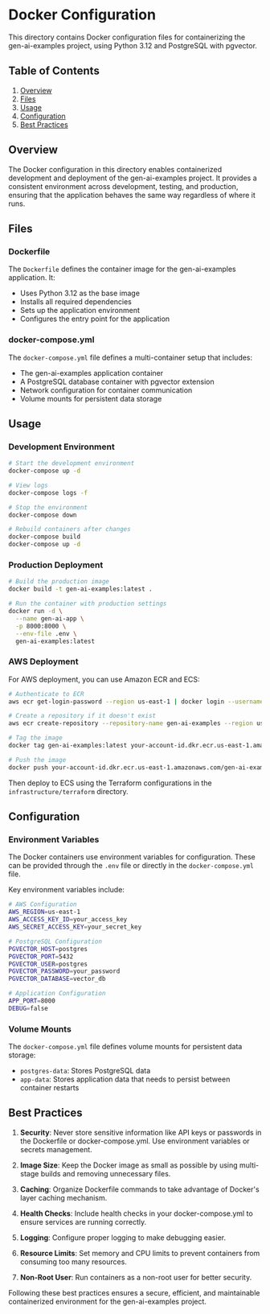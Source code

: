# Docker Configuration

This directory contains Docker configuration files for containerizing the gen-ai-examples project, using Python 3.12 and PostgreSQL with pgvector.

## Table of Contents

1. [Overview](#overview)
2. [Files](#files)
3. [Usage](#usage)
4. [Configuration](#configuration)
5. [Best Practices](#best-practices)

## Overview

The Docker configuration in this directory enables containerized development and deployment of the gen-ai-examples project. It provides a consistent environment across development, testing, and production, ensuring that the application behaves the same way regardless of where it runs.

## Files

### Dockerfile

The `Dockerfile` defines the container image for the gen-ai-examples application. It:

- Uses Python 3.12 as the base image
- Installs all required dependencies
- Sets up the application environment
- Configures the entry point for the application

### docker-compose.yml

The `docker-compose.yml` file defines a multi-container setup that includes:

- The gen-ai-examples application container
- A PostgreSQL database container with pgvector extension
- Network configuration for container communication
- Volume mounts for persistent data storage

## Usage

### Development Environment

```bash
# Start the development environment
docker-compose up -d

# View logs
docker-compose logs -f

# Stop the environment
docker-compose down

# Rebuild containers after changes
docker-compose build
docker-compose up -d
```

### Production Deployment

```bash
# Build the production image
docker build -t gen-ai-examples:latest .

# Run the container with production settings
docker run -d \
  --name gen-ai-app \
  -p 8000:8000 \
  --env-file .env \
  gen-ai-examples:latest
```

### AWS Deployment

For AWS deployment, you can use Amazon ECR and ECS:

```bash
# Authenticate to ECR
aws ecr get-login-password --region us-east-1 | docker login --username AWS --password-stdin your-account-id.dkr.ecr.us-east-1.amazonaws.com

# Create a repository if it doesn't exist
aws ecr create-repository --repository-name gen-ai-examples --region us-east-1

# Tag the image
docker tag gen-ai-examples:latest your-account-id.dkr.ecr.us-east-1.amazonaws.com/gen-ai-examples:latest

# Push the image
docker push your-account-id.dkr.ecr.us-east-1.amazonaws.com/gen-ai-examples:latest
```

Then deploy to ECS using the Terraform configurations in the `infrastructure/terraform` directory.

## Configuration

### Environment Variables

The Docker containers use environment variables for configuration. These can be provided through the `.env` file or directly in the `docker-compose.yml` file.

Key environment variables include:

```bash
# AWS Configuration
AWS_REGION=us-east-1
AWS_ACCESS_KEY_ID=your_access_key
AWS_SECRET_ACCESS_KEY=your_secret_key

# PostgreSQL Configuration
PGVECTOR_HOST=postgres
PGVECTOR_PORT=5432
PGVECTOR_USER=postgres
PGVECTOR_PASSWORD=your_password
PGVECTOR_DATABASE=vector_db

# Application Configuration
APP_PORT=8000
DEBUG=false
```

### Volume Mounts

The `docker-compose.yml` file defines volume mounts for persistent data storage:

- `postgres-data`: Stores PostgreSQL data
- `app-data`: Stores application data that needs to persist between container restarts

## Best Practices

1. **Security**: Never store sensitive information like API keys or passwords in the Dockerfile or docker-compose.yml. Use environment variables or secrets management.

2. **Image Size**: Keep the Docker image as small as possible by using multi-stage builds and removing unnecessary files.

3. **Caching**: Organize Dockerfile commands to take advantage of Docker's layer caching mechanism.

4. **Health Checks**: Include health checks in your docker-compose.yml to ensure services are running correctly.

5. **Logging**: Configure proper logging to make debugging easier.

6. **Resource Limits**: Set memory and CPU limits to prevent containers from consuming too many resources.

7. **Non-Root User**: Run containers as a non-root user for better security.

Following these best practices ensures a secure, efficient, and maintainable containerized environment for the gen-ai-examples project.
